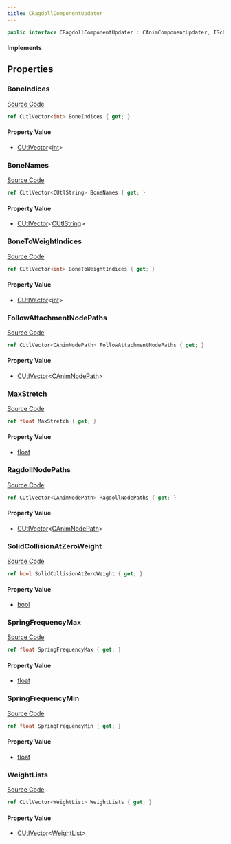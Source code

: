 ```yaml
---
title: CRagdollComponentUpdater
---
```


```csharp
public interface CRagdollComponentUpdater : CAnimComponentUpdater, ISchemaClass<CAnimComponentUpdater>, ISchemaClass<CRagdollComponentUpdater>, ISchemaField, ISchemaClass, INativeHandle
```

#### Implements

## Properties

### BoneIndices

[Source Code](https://github.com/swiftly-solution/swiftlys2/blob/main/managed/src/SwiftlyS2.Generated/Schemas/Interfaces/CRagdollComponentUpdater.cs#L21)

```csharp
ref CUtlVector<int> BoneIndices { get; }
```

#### Property Value

- [CUtlVector](/docs/api/-1)<[int](https://learn.microsoft.com/dotnet/api/system.int32)>

### BoneNames

[Source Code](https://github.com/swiftly-solution/swiftlys2/blob/main/managed/src/SwiftlyS2.Generated/Schemas/Interfaces/CRagdollComponentUpdater.cs#L23)

```csharp
ref CUtlVector<CUtlString> BoneNames { get; }
```

#### Property Value

- [CUtlVector](/docs/api/-1)<[CUtlString](/docs/api/shared/natives/cutlstring)>

### BoneToWeightIndices

[Source Code](https://github.com/swiftly-solution/swiftlys2/blob/main/managed/src/SwiftlyS2.Generated/Schemas/Interfaces/CRagdollComponentUpdater.cs#L27)

```csharp
ref CUtlVector<int> BoneToWeightIndices { get; }
```

#### Property Value

- [CUtlVector](/docs/api/-1)<[int](https://learn.microsoft.com/dotnet/api/system.int32)>

### FollowAttachmentNodePaths

[Source Code](https://github.com/swiftly-solution/swiftlys2/blob/main/managed/src/SwiftlyS2.Generated/Schemas/Interfaces/CRagdollComponentUpdater.cs#L19)

```csharp
ref CUtlVector<CAnimNodePath> FollowAttachmentNodePaths { get; }
```

#### Property Value

- [CUtlVector](/docs/api/-1)<[CAnimNodePath](/docs/api/shared/schemadefinitions/canimnodepath)>

### MaxStretch

[Source Code](https://github.com/swiftly-solution/swiftlys2/blob/main/managed/src/SwiftlyS2.Generated/Schemas/Interfaces/CRagdollComponentUpdater.cs#L33)

```csharp
ref float MaxStretch { get; }
```

#### Property Value

- [float](https://learn.microsoft.com/dotnet/api/system.single)

### RagdollNodePaths

[Source Code](https://github.com/swiftly-solution/swiftlys2/blob/main/managed/src/SwiftlyS2.Generated/Schemas/Interfaces/CRagdollComponentUpdater.cs#L17)

```csharp
ref CUtlVector<CAnimNodePath> RagdollNodePaths { get; }
```

#### Property Value

- [CUtlVector](/docs/api/-1)<[CAnimNodePath](/docs/api/shared/schemadefinitions/canimnodepath)>

### SolidCollisionAtZeroWeight

[Source Code](https://github.com/swiftly-solution/swiftlys2/blob/main/managed/src/SwiftlyS2.Generated/Schemas/Interfaces/CRagdollComponentUpdater.cs#L35)

```csharp
ref bool SolidCollisionAtZeroWeight { get; }
```

#### Property Value

- [bool](https://learn.microsoft.com/dotnet/api/system.boolean)

### SpringFrequencyMax

[Source Code](https://github.com/swiftly-solution/swiftlys2/blob/main/managed/src/SwiftlyS2.Generated/Schemas/Interfaces/CRagdollComponentUpdater.cs#L31)

```csharp
ref float SpringFrequencyMax { get; }
```

#### Property Value

- [float](https://learn.microsoft.com/dotnet/api/system.single)

### SpringFrequencyMin

[Source Code](https://github.com/swiftly-solution/swiftlys2/blob/main/managed/src/SwiftlyS2.Generated/Schemas/Interfaces/CRagdollComponentUpdater.cs#L29)

```csharp
ref float SpringFrequencyMin { get; }
```

#### Property Value

- [float](https://learn.microsoft.com/dotnet/api/system.single)

### WeightLists

[Source Code](https://github.com/swiftly-solution/swiftlys2/blob/main/managed/src/SwiftlyS2.Generated/Schemas/Interfaces/CRagdollComponentUpdater.cs#L25)

```csharp
ref CUtlVector<WeightList> WeightLists { get; }
```

#### Property Value

- [CUtlVector](/docs/api/-1)<[WeightList](/docs/api/shared/schemadefinitions/weightlist)>

